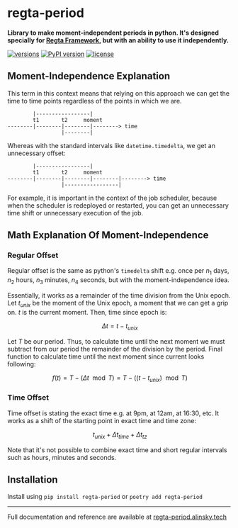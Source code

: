 # regta-period

**Library to make moment-independent periods in python.
It's designed specially for [Regta Framework](https://github.com/SKY-ALIN/regta), 
but with an ability to use it independently.**

[![versions](https://img.shields.io/pypi/pyversions/regta-period.svg)](https://github.com/SKY-ALIN/regta-period)
[![PyPI version](https://badge.fury.io/py/regta-period.svg)](https://pypi.org/project/regta-period/)
[![license](https://img.shields.io/github/license/SKY-ALIN/regta-period.svg)](https://github.com/SKY-ALIN/regta-period/blob/main/LICENSE)

## Moment-Independence Explanation

This term in this context means that relying on this approach we can get the time to time 
points regardless of the points in which we are.
```
        |-----------------|
        t1       t2     moment
--------|--------|--------|--------> time
                 |--------|
```

Whereas with the standard intervals like `datetime.timedelta`, we get an unnecessary offset:
```
        |-----------------|
        t1       t2     moment
--------|--------|--------|--------|--------> time
                 |-----------------|
```

For example, it is important in the context of the job scheduler, because when the
scheduler is redeployed or restarted, you can get an unnecessary time shift or
unnecessary execution of the job.

## Math Explanation Of Moment-Independence

### Regular Offset

Regular offset is the same as python's `timedelta` shift e.g. once per $n_1$ days,
$n_2$ hours, $n_3$ minutes, $n_4$ seconds, but with the moment-independence idea.

Essentially, it works as a remainder of the time division from the Unix epoch.
Let $t_{unix}$ be the moment of the Unix epoch, a moment that we can get a grip on.
$t$ is the current moment. Then, time since epoch is:

$$\ \Delta t = t - t_{unix} $$

Let $T$ be our period. Thus, to calculate time until the next moment we must subtract
from our period the remainder of the division by the period. Final function to calculate
time until the next moment since current looks following:

$$\ f(t) = T - ( \Delta t \mod T ) = T - ( ( t - t_{unix} ) \mod T ) $$

### Time Offset

Time offset is stating the exact time e.g. at 9pm, at 12am, at 16:30, etc.
It works as a shift of the starting point in exact time and time zone:

$$\ t_{unix} + \Delta t_{time} + \Delta t_{tz} $$

Note that it's not possible to combine exact time and short regular intervals such as
hours, minutes and seconds.

## Installation

Install using `pip install regta-period` or `poetry add regta-period`

---

Full documentation and reference are available at 
[regta-period.alinsky.tech](https://regta-period.alinsky.tech)
